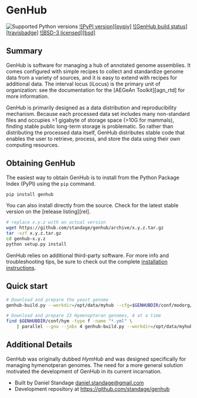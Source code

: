 GenHub
======

![Supported Python versions](https://img.shields.io/pypi/pyversions/genhub.svg)
[![PyPI version][pypiv]](https://pypi.python.org/pypi/genhub)
[![GenHub build status][travisbadge]](https://travis-ci.org/standage/genhub)
[![BSD-3 licensed][bsd]](https://github.com/standage/genhub/blob/master/LICENSE.txt)

## Summary

GenHub is software for managing a hub of annotated genome assemblies.
It comes configured with simple recipes to collect and standardize genome data from a variety of sources, and it is easy to extend with recipes for additional data.
The interval locus (iLocus) is the primary unit of organization: see the documentation for the [AEGeAn Toolkit][agn_rtd] for more information.

GenHub is primarily designed as a data distribution and reproducibility mechanism.
Because each processed data set includes many non-standard files and occupies >1 gigabyte of storage space (>10G for mammals), finding stable public long-term storage is problematic.
So rather than distributing the processed data itself, GenHub distributes stable code that enables the user to retrieve, process, and store the data using their own computing resources.

## Obtaining GenHub

The easiest way to obtain GenHub is to install from the Python Package Index (PyPI) using the `pip` command.

```bash
pip install genhub
```

You can also install directly from the source.
Check for the latest stable version on the [release listing][rel].

```bash
# replace x.y.z with an actual version
wget https://github.com/standage/genhub/archive/x.y.z.tar.gz
tar -xzf x.y.z.tar.gz
cd genhub-x.y.z
python setup.py install
```

GenHub relies on additional third-party software.
For more info and troubleshooting tips, be sure to check out the complete [installation instructions](docs/INSTALL.md).

## Quick start

```bash
# Download and prepare the yeast genome
genhub-build.py --workdir=/opt/data/myhub --cfg=$GENHUBDIR/conf/modorg/Scer.yml download format prepare stats

# Download and prepare 23 Hymenopteran genomes, 4 at a time
find $GENHUBDIR/conf/hym -type f -name "*.yml" \
    | parallel --gnu --jobs 4 genhub-build.py --workdir=/opt/data/myhub --cfg={} download format prepare stats
```

## Additional Details

GenHub was originally dubbed *HymHub* and was designed specifically for managing hymenotperan genomes.
The need for a more general solution motivated the development of GenHub in its current incarnation.

- Built by Daniel Standage <daniel.standage@gmail.com>
- Development repository at https://github.com/standage/genhub
